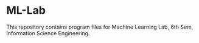 # ML-Lab
This repository contains program files for Machine Learning Lab, 6th Sem, Information Science Engineering.
